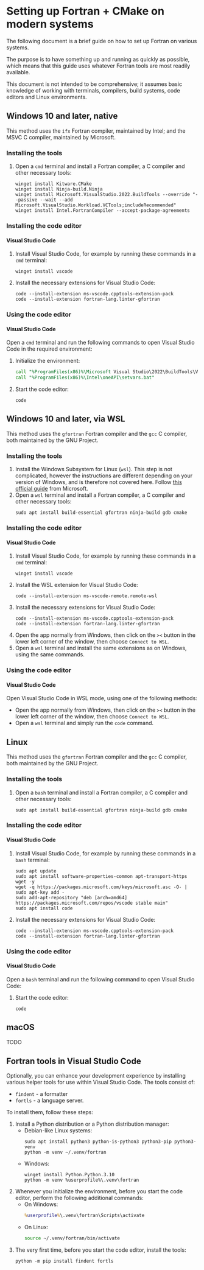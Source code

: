 # Setting up Fortran + CMake on modern systems

The following document is a brief guide on how to set up Fortran on various systems.

The purpose is to have something up and running as quickly as possible, which means that
this guide uses whatever Fortran tools are most readily available.

This document is not intended to be comprehensive; it assumes basic knowledge of working
with terminals, compilers, build systems, code editors and Linux environments.

## Windows 10 and later, native

This method uses the `ifx` Fortran compiler, maintained by Intel; and the MSVC C compiler, maintained by Microsoft.

### Installing the tools

1.  Open a `cmd` terminal and install a Fortran compiler, a C compiler and other necessary tools:
    ```
    winget install Kitware.CMake
    winget install Ninja-build.Ninja
    winget install Microsoft.VisualStudio.2022.BuildTools --override "--passive --wait --add Microsoft.VisualStudio.Workload.VCTools;includeRecommended"
    winget install Intel.FortranCompiler --accept-package-agreements
    ```

### Installing the code editor

#### Visual Studio Code

1.  Install Visual Studio Code, for example by running these commands in a `cmd` terminal:
    ```
    winget install vscode
    ```
1.  Install the necessary extensions for Visual Studio Code:
    ```
    code --install-extension ms-vscode.cpptools-extension-pack
    code --install-extension fortran-lang.linter-gfortran
    ```

### Using the code editor

#### Visual Studio Code

Open a `cmd` terminal and run the following commands to open Visual Studio Code in the required environment:

1.  Initialize the environment:
    ```bat
    call "%ProgramFiles(x86)%\Microsoft Visual Studio\2022\BuildTools\VC\Auxiliary\Build\vcvars64.bat"
    call "%ProgramFiles(x86)%\Intel\oneAPI\setvars.bat"
    ```
1.  Start the code editor:
    ```
    code
    ```

## Windows 10 and later, via WSL

This method uses the `gfortran` Fortran compiler and the `gcc` C compiler, both maintained by the GNU Project.

### Installing the tools

1.  Install the Windows Subsystem for Linux (`wsl`). This step is not complicated,
    however the instructions are different depending on your version of Windows,
    and is therefore not covered here. Follow
    [this official guide](https://learn.microsoft.com/en-us/windows/wsl/install)
    from Microsoft.
1.  Open a `wsl` terminal and install a Fortran compiler, a C compiler and other necessary tools:
    ```
    sudo apt install build-essential gfortran ninja-build gdb cmake
    ```
### Installing the code editor

#### Visual Studio Code

1.  Install Visual Studio Code, for example by running these commands in a `cmd` terminal:
    ```
    winget install vscode
    ```
1.  Install the WSL extension for Visual Studio Code:
    ```
    code --install-extension ms-vscode-remote.remote-wsl
    ```
1.  Install the necessary extensions for Visual Studio Code:
    ```
    code --install-extension ms-vscode.cpptools-extension-pack
    code --install-extension fortran-lang.linter-gfortran
    ```
1.  Open the app normally from Windows, then click on the `><` button in the lower left
    corner of the window, then choose `Connect to WSL`.
1.  Open a `wsl` terminal and install the same extensions as on Windows, using the same commands.

### Using the code editor

#### Visual Studio Code

Open Visual Studio Code in WSL mode, using one of the following methods:

-   Open the app normally from Windows, then click on the `><` button in the lower left
    corner of the window, then choose `Connect to WSL`.
-   Open a `wsl` terminal and simply run the `code` command.

## Linux

This method uses the `gfortran` Fortran compiler and the `gcc` C compiler, both maintained by the GNU Project.

### Installing the tools

1.  Open a `bash` terminal and install a Fortran compiler, a C compiler and other necessary tools:
    ```
    sudo apt install build-essential gfortran ninja-build gdb cmake
    ```
### Installing the code editor

#### Visual Studio Code

1.  Install Visual Studio Code, for example by running these commands in a `bash` terminal:
    ```
    sudo apt update
    sudo apt install software-properties-common apt-transport-https wget -y
    wget -q https://packages.microsoft.com/keys/microsoft.asc -O- | sudo apt-key add -
    sudo add-apt-repository "deb [arch=amd64] https://packages.microsoft.com/repos/vscode stable main"
    sudo apt install code
    ```
1.  Install the necessary extensions for Visual Studio Code:
    ```
    code --install-extension ms-vscode.cpptools-extension-pack
    code --install-extension fortran-lang.linter-gfortran
    ```

### Using the code editor

#### Visual Studio Code

Open a `bash` terminal and run the following command to open Visual Studio Code:

1.  Start the code editor:
    ```
    code
    ```

## macOS

TODO

## Fortran tools in Visual Studio Code

Optionally, you can enhance your development experience by installing various helper tools for use within Visual Studio Code.
The tools consist of:

-   `findent` - a formatter
-   `fortls` - a language server.

To install them, follow these steps:

1.  Install a Python distribution or a Python distribution manager:
    -   Debian-like Linux systems:
        ```
        sudo apt install python3 python-is-python3 python3-pip python3-venv
        python -m venv ~/.venv/fortran
        ```
    -   Windows:
        ```
        winget install Python.Python.3.10
        python -m venv %userprofile%\.venv\fortran
        ```
1.  Whenever you initialize the environment, before you start the code editor, perform the following additional commands:
    -   On Windows:
        ```bat
        %userprofile%\.venv\fortran\Scripts\activate
        ```
    -   On Linux:
        ```sh
        source ~/.venv/fortran/bin/activate
        ```
1.  The very first time, before you start the code editor, install the tools:
    ```
    python -m pip install findent fortls
    ```
